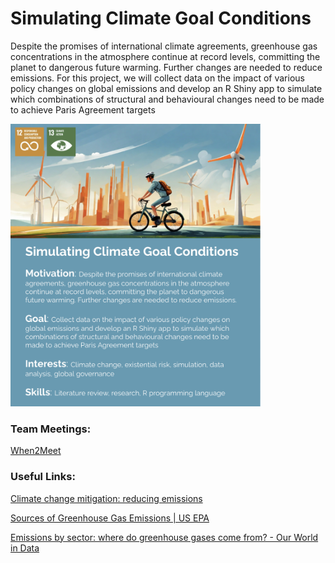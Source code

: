 # Simulating Climate Goal Conditions

Despite the promises of international climate agreements, greenhouse gas concentrations in the atmosphere continue at record levels, committing the planet to dangerous future warming. Further changes are needed to reduce emissions. For this project, we will collect data on the impact of various policy changes on global emissions and develop an R Shiny app to simulate which combinations of structural and behavioural changes need to be made to achieve Paris Agreement targets

<img src="project-card.png" width="400">

### Team Meetings:
[When2Meet](https://www.when2meet.com/?24215167-5QbcB)

### Useful Links:

[Climate change mitigation: reducing emissions](https://www.eea.europa.eu/en/topics/in-depth/climate-change-mitigation-reducing-emissions#:~:text=Now%2C%20more%20ambitious%20goals%20are,fuels%20to%20clean%2C%20renewable%20energy.)

[Sources of Greenhouse Gas Emissions | US EPA](https://www.epa.gov/ghgemissions/sources-greenhouse-gas-emissions#:~:text=Human%20activities%20are%20responsible%20for,over%20the%20last%20150%20years.&text=The%20largest%20source%20of%20greenhouse,electricity%2C%20heat%2C%20and%20transportation.)

[Emissions by sector: where do greenhouse gases come from? - Our World in Data](https://ourworldindata.org/emissions-by-sector)

